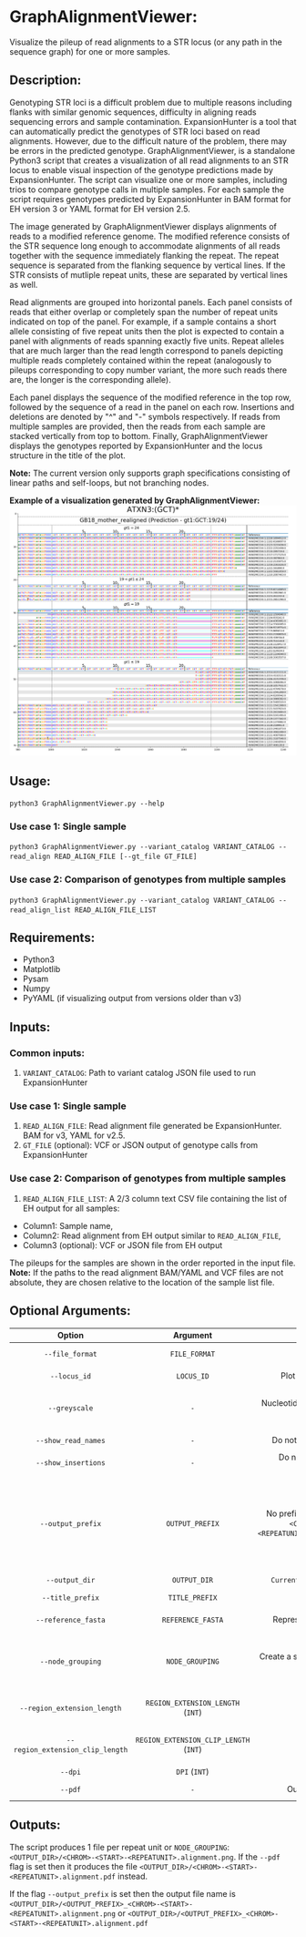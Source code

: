 # GraphAlignmentViewer:
Visualize the pileup of read alignments to a STR locus (or any path in the sequence graph) for one or more samples.
## Description:
  Genotyping STR loci is a difficult problem due to multiple reasons including flanks with similar genomic sequences, difficulty in aligning reads sequencing errors and sample contamination. ExpansionHunter is a tool that can automatically predict the genotypes of STR loci based on read alignments. However, due to the difficult nature of the problem, there may be errors in the predicted genotype. GraphAlignmentViewer, is a standalone Python3 script that creates a visualization of all read alignments to an STR locus to enable visual inspection of the genotype predictions made by ExpansionHunter. The script can visualize one or more samples, including trios to compare genotype calls in multiple samples. For each sample the script requires genotypes predicted by ExpansionHunter in BAM format for EH version 3 or YAML format for EH version 2.5.

The image generated by GraphAlignmentViewer displays alignments of reads to a modified reference genome. The modified reference consists of the STR sequence long enough to accommodate alignments of all reads together with the sequence immediately flanking the repeat. The repeat sequence is separated from the flanking sequence by vertical lines. If the STR consists of mutliple repeat units, these are separated by vertical lines as well.

Read alignments are grouped into horizontal panels. Each panel consists of reads that either overlap or completely span the number of repeat units indicated on top of the panel. For example, if a sample contains a short allele consisting of five repeat units then the plot is expected to contain a panel with alignments of reads spanning exactly five units. Repeat alleles that are much larger than the read length correspond to panels depicting multiple reads completely contained within the repeat (analogously to pileups corresponding to copy number variant, the more such reads there are, the longer is the corresponding allele).

Each panel displays the sequence of the modified reference in the top row, followed by the sequence of a read in the panel on each row. Insertions and deletions are denoted by "^" and "-" symbols respectively. If reads from multiple samples are provided, then the reads from each sample are stacked vertically from top to bottom. Finally, GraphAlignmentViewer displays the genotypes reported by ExpansionHunter and the locus structure in the title of the plot.

**Note:** The current version only supports graph specifications consisting of linear paths and self-loops, but not branching nodes.

**Example of a visualization generated by GraphAlignmentViewer:**
![Sample image](/images/GB18_mother.png)

## Usage:
`python3 GraphAlignmentViewer.py --help`
### Use case 1: Single sample
`python3 GraphAlignmentViewer.py --variant_catalog VARIANT_CATALOG --read_align READ_ALIGN_FILE [--gt_file GT_FILE]`
### Use case 2: Comparison of genotypes from multiple samples
`python3 GraphAlignmentViewer.py --variant_catalog VARIANT_CATALOG --read_align_list READ_ALIGN_FILE_LIST`
## Requirements:
* Python3
* Matplotlib
* Pysam
* Numpy
* PyYAML (if visualizing output from versions older than v3)
## Inputs:
### Common inputs:
1. `VARIANT_CATALOG`: Path to variant catalog JSON file used to run ExpansionHunter
### Use case 1: Single sample
1. `READ_ALIGN_FILE`: Read alignment file generated be ExpansionHunter. BAM for v3, YAML for v2.5.
2. `GT_FILE` (optional): VCF or JSON output of genotype calls from ExpansionHunter
### Use case 2: Comparison of genotypes from multiple samples
1. `READ_ALIGN_FILE_LIST`: A 2/3 column text CSV file containing the list of EH output for all samples:
* Column1: Sample name,
* Column2: Read alignment from EH output similar to `READ_ALIGN_FILE`,
* Column3 (optional): VCF or JSON file from EH output

The pileups for the samples are shown in the order reported in the input file.  
**Note:** If the paths to the read alignment BAM/YAML and VCF files are not absolute, they are chosen relative to the location of the sample list file.


## Optional Arguments:
| Option | Argument | Default | Description |
|:--:|:--:|:--:|:--|
|`--file_format` | `FILE_FORMAT` | `v3` | Format of read alignments from EH. [`v3`: BAM, `v2.5`: YAML] |
|`--locus_id` | `LOCUS_ID` | Plot pileups for all loci | Comma-separated list of locus IDs for which to plot pileup |
|`--greyscale` | `-`      | Nucleotides colored in IGV color scheme | Show nucleotides in greyscale: high quality match - black, low quality match - grey, mismatch - red |
|`--show_read_names` | `-` | Do not display read names | Display read names next to the read alignment |
|`--show_insertions` | `-` | Do not display inserted sequences | Display full sequences of insertions |
|`--output_prefix` | `OUTPUT_PREFIX` | No prefix. Output filename(s): `<CHROM>-<START>-<REPEATUNIT>.alignment.png`(`.pdf`) | Prefix of output file. Output filename(s): `<OUTPUT_PREFIX>_<CHROM>-<START>-<REPEATUNIT>.alignment.png`(`.pdf`) corresponding to the position of the first repeat unit in the node grouping. If node grouping is `NONE` or `ALL`, then position corresponds to the first repeat unit in the locus. |
|`--output_dir` | `OUTPUT_DIR` | `Current working directory` | Output directory |
|`--title_prefix` | `TITLE_PREFIX` | "" | Prefix text to be appended to title of the plot |
|`--reference_fasta` | `REFERENCE_FASTA` | Represent flanks with 'N's | Indexed FASTA file for reference sequence |
|`--node_grouping` | `NODE_GROUPING` | Create a separate image for each repeat unit | Comma-separated list of node indices (left flank=`0`) to group and sort reads by genotype. `NONE`: sort reads only by position, `ALL`: group by all repeat nodes from left to right. |
|`--region_extension_length` | `REGION_EXTENSION_LENGTH` (`INT`) | `1000` | Size of nodes flanking the region structure used for generating the read alignments |
|`--region_extension_clip_length` | `REGION_EXTENSION_CLIP_LENGTH` (`INT`) | `20` | Number of basepairs of flanking regions to display. `-1`: Infer from maximum span of reads overlapping the locus. |
| `--dpi` | `DPI` (`INT`) | `100` | Resolution of output PNG image |
| `--pdf` | `-` | Output PNG image | Output PDF vector graphics image instead of PNG |




## Outputs:
The script produces 1 file per repeat unit or `NODE_GROUPING`: `<OUTPUT_DIR>/<CHROM>-<START>-<REPEATUNIT>.alignment.png`. If the `--pdf` flag is set then it produces the file `<OUTPUT_DIR>/<CHROM>-<START>-<REPEATUNIT>.alignment.pdf` instead.

If the flag `--output_prefix` is set then the output file name is `<OUTPUT_DIR>/<OUTPUT_PREFIX>_<CHROM>-<START>-<REPEATUNIT>.alignment.png` or `<OUTPUT_DIR>/<OUTPUT_PREFIX>_<CHROM>-<START>-<REPEATUNIT>.alignment.pdf` 
